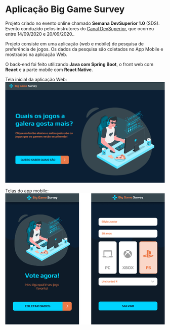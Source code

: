 # Aplicação Big Game Survey

Projeto criado no evento online chamado **Semana DevSuperior 1.0** (SDS). Evento conduzido pelos instrutores do [Canal DevSuperior](https://www.youtube.com/channel/UC3twHmWQwtqEO7u-gB_2f7g), que ocorreu entre 14/09/2020 e 20/09/2020..

Projeto consiste em uma aplicação (web e mobile) de pesquisa de preferência de jogos.
Os dados da pesquisa são coletados no App Mobile e mostrados na aplicação Web.

O back-end foi feito utilizando **Java com Spring Boot**, o front web com **React** e a parte mobile com **React Native**.

Tela inicial da aplicação Web:
![Tela inicial](images/screen_app_web.png)


Telas do app mobile:
![App mobile](images/screen_app_mobile.png)
